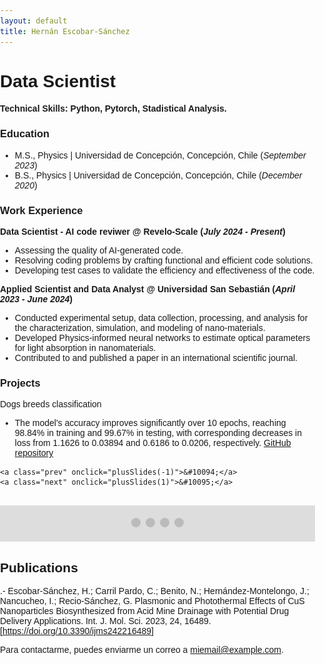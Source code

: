 ```yaml
---
layout: default
title: Hernán Escobar-Sánchez
---
```


# Data Scientist

#### Technical Skills: Python, Pytorch, Stadistical Analysis.

### Education

- M.S., Physics	| Universidad de Concepción, Concepción, Chile (_September 2023_)	 			        		
- B.S., Physics | Universidad de Concepción, Concepción, Chile (_December 2020_)
  
### Work Experience
**Data Scientist - AI code reviwer @ Revelo-Scale (_July 2024 - Present_)**
- Assessing the quality of AI-generated code. 
- Resolving coding problems by crafting functional and efficient code solutions.
- Developing test cases to validate the efficiency and effectiveness of the code.
  
**Applied Scientist and Data Analyst @ Universidad San Sebastián  (_April 2023 - June 2024_)**
- Conducted experimental setup, data collection, processing, and analysis for the characterization, simulation, and modeling of nano-materials.
- Developed Physics-informed neural networks to estimate optical parameters for light absorption in nanomaterials.
- Contributed to and published a paper in an international scientific journal.

### Projects
Dogs breeds classification
- The model's accuracy improves significantly over 10 epochs, reaching 98.84% in training and 99.67% in testing, with corresponding decreases in loss from 1.1626 to 0.03894 and 0.6186 to 0.0206, respectively.
[GitHub repository](https://github.com/Hernan3scobar/CNN_images_classification/tree/main)





<html lang="en">
<head>
    <meta charset="UTF-8">
    <meta name="viewport" content="width=device-width, initial-scale=1.0">
    <title>Hernán Escobar-Sánchez</title>
    <style>
        * { box-sizing: border-box; }
        body { font-family: Arial, sans-serif; margin: 0; padding: 0; }
        .carousel { position: relative; max-width: 1000px; margin: auto; }
        .slides { display: none; }
        img { vertical-align: middle; width: 500px; height: auto; }
        .prev, .next { 
            cursor: pointer;
            position: absolute;
            top: 50%;
            width: auto;
            margin-top: -22px;
            padding: 16px;
            color: white;
            font-weight: bold;
            font-size: 18px;
            transition: 0.6s ease;
            border-radius: 0 3px 3px 0;
            user-select: none;
        }
        .next { right: 0; border-radius: 3px 0 0 3px; }
        .prev:hover, .next:hover { background-color: rgba(0,0,0,0.8); }
        .dots { text-align: center; padding: 20px; background: #ddd; }
        .dot {
            cursor: pointer;
            height: 15px;
            width: 15px;
            margin: 0 2px;
            background-color: #bbb;
            border-radius: 50%;
            display: inline-block;
            transition: background-color 0.6s ease;
        }
        .active, .dot:hover { background-color: #717171; }
    </style>
</head>
<body>

<div class="carousel">
    <div class="slides">
        <img src="assets/imag/prediction_vs_true.png" alt="Predictions">
    </div>
    <div class="slides">
        <img src="assets/imag/cnm.png" alt="Confution Matrix">
    </div>
    <div class="slides">
        <img src="assets/imag/loss.png" alt="Losses">
    </div>
    <div class="slides">
        <img src="assets/imag/accuracy.png" alt="Accuracy">
    </div>
    

    <a class="prev" onclick="plusSlides(-1)">&#10094;</a>
    <a class="next" onclick="plusSlides(1)">&#10095;</a>
</div>
<br>

<div class="dots" style="text-align:center">
    <span class="dot" onclick="currentSlide(1)"></span> 
    <span class="dot" onclick="currentSlide(2)"></span> 
    <span class="dot" onclick="currentSlide(3)"></span> 
    <span class="dot" onclick="currentSlide(4)"></span> 
</div>

<script>
    let slideIndex = 1;
    showSlides(slideIndex);

    function plusSlides(n) {
        showSlides(slideIndex += n);
    }

    function currentSlide(n) {
        showSlides(slideIndex = n);
    }

    function showSlides(n) {
        let i;
        let slides = document.getElementsByClassName("slides");
        let dots = document.getElementsByClassName("dot");
        if (n > slides.length) {slideIndex = 1}    
        if (n < 1) {slideIndex = slides.length}
        for (i = 0; i < slides.length; i++) {
            slides[i].style.display = "none";  
        }
        for (i = 0; i < dots.length; i++) {
            dots[i].className = dots[i].className.replace(" active", "");
        }
        slides[slideIndex-1].style.display = "block";  
        dots[slideIndex-1].className += " active";
    }
</script>

</body>
</html>


## Publications
.- Escobar-Sánchez, H.; Carril Pardo, C.; Benito, N.; Hernández-Montelongo, J.; Nancucheo, I.; Recio-Sánchez, G. Plasmonic and Photothermal Effects of CuS Nanoparticles Biosynthesized from Acid Mine Drainage with Potential Drug Delivery Applications. Int. J. Mol. Sci. 2023, 24, 16489. [https://doi.org/10.3390/ijms242216489]

Para contactarme, puedes enviarme un correo a [miemail@example.com](mailto:miemail@example.com).
